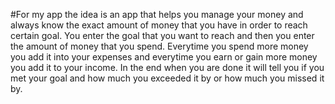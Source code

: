 #For my app the idea is an app that helps you manage your money and always know the exact amount of money that you have in 
order to reach certain goal. You enter the goal that you want to reach and then you enter the amount of money that you spend.
Everytime you spend more money you add it into your expenses and everytime you earn or gain more money you add it to your income.
In the end when you are done it will tell you if you met your goal and how much you exceeded it by or how much you missed
it by.
